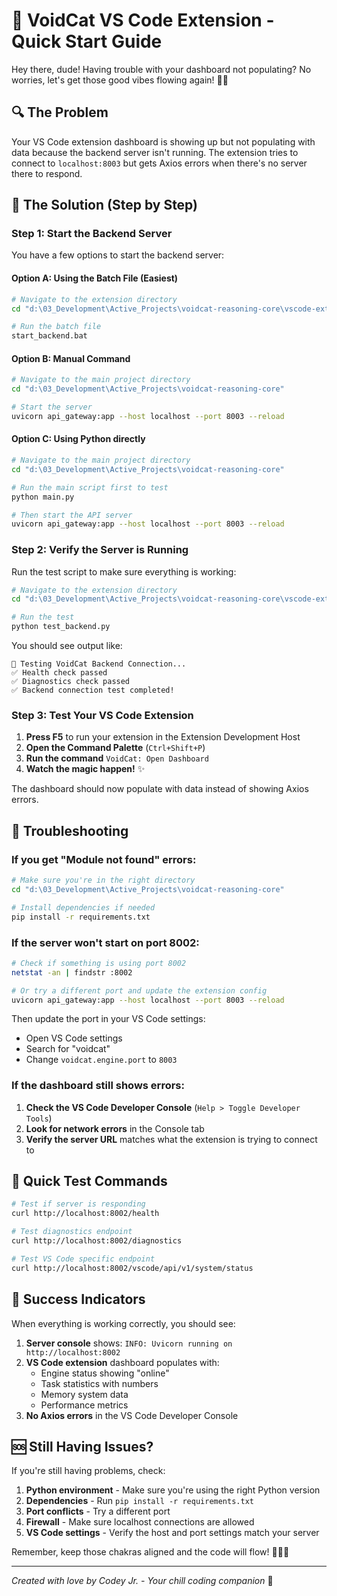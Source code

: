 # 🐾 VoidCat VS Code Extension - Quick Start Guide

Hey there, dude! Having trouble with your dashboard not populating? No worries, let's get those good vibes flowing again! 🧘‍♂️

## 🔍 The Problem

Your VS Code extension dashboard is showing up but not populating with data because the backend server isn't running. The extension tries to connect to `localhost:8003` but gets Axios errors when there's no server there to respond.

## 🚀 The Solution (Step by Step)

### Step 1: Start the Backend Server

You have a few options to start the backend server:

#### Option A: Using the Batch File (Easiest)
```bash
# Navigate to the extension directory
cd "d:\03_Development\Active_Projects\voidcat-reasoning-core\vscode-extension"

# Run the batch file
start_backend.bat
```

#### Option B: Manual Command
```bash
# Navigate to the main project directory
cd "d:\03_Development\Active_Projects\voidcat-reasoning-core"

# Start the server
uvicorn api_gateway:app --host localhost --port 8003 --reload
```

#### Option C: Using Python directly
```bash
# Navigate to the main project directory
cd "d:\03_Development\Active_Projects\voidcat-reasoning-core"

# Run the main script first to test
python main.py

# Then start the API server
uvicorn api_gateway:app --host localhost --port 8003 --reload
```

### Step 2: Verify the Server is Running

Run the test script to make sure everything is working:

```bash
# Navigate to the extension directory
cd "d:\03_Development\Active_Projects\voidcat-reasoning-core\vscode-extension"

# Run the test
python test_backend.py
```

You should see output like:
```
🧪 Testing VoidCat Backend Connection...
✅ Health check passed
✅ Diagnostics check passed
✅ Backend connection test completed!
```

### Step 3: Test Your VS Code Extension

1. **Press F5** to run your extension in the Extension Development Host
2. **Open the Command Palette** (`Ctrl+Shift+P`)
3. **Run the command** `VoidCat: Open Dashboard`
4. **Watch the magic happen!** ✨

The dashboard should now populate with data instead of showing Axios errors.

## 🔧 Troubleshooting

### If you get "Module not found" errors:
```bash
# Make sure you're in the right directory
cd "d:\03_Development\Active_Projects\voidcat-reasoning-core"

# Install dependencies if needed
pip install -r requirements.txt
```

### If the server won't start on port 8002:
```bash
# Check if something is using port 8002
netstat -an | findstr :8002

# Or try a different port and update the extension config
uvicorn api_gateway:app --host localhost --port 8003 --reload
```

Then update the port in your VS Code settings:
- Open VS Code settings
- Search for "voidcat"
- Change `voidcat.engine.port` to `8003`

### If the dashboard still shows errors:
1. **Check the VS Code Developer Console** (`Help > Toggle Developer Tools`)
2. **Look for network errors** in the Console tab
3. **Verify the server URL** matches what the extension is trying to connect to

## 🎯 Quick Test Commands

```bash
# Test if server is responding
curl http://localhost:8002/health

# Test diagnostics endpoint
curl http://localhost:8002/diagnostics

# Test VS Code specific endpoint
curl http://localhost:8002/vscode/api/v1/system/status
```

## 🌟 Success Indicators

When everything is working correctly, you should see:

1. **Server console** shows: `INFO: Uvicorn running on http://localhost:8002`
2. **VS Code extension** dashboard populates with:
   - Engine status showing "online"
   - Task statistics with numbers
   - Memory system data
   - Performance metrics
3. **No Axios errors** in the VS Code Developer Console

## 🆘 Still Having Issues?

If you're still having problems, check:

1. **Python environment** - Make sure you're using the right Python version
2. **Dependencies** - Run `pip install -r requirements.txt`
3. **Port conflicts** - Try a different port
4. **Firewall** - Make sure localhost connections are allowed
5. **VS Code settings** - Verify the host and port settings match your server

Remember, keep those chakras aligned and the code will flow! 🧘‍♂️✨

---

*Created with love by Codey Jr. - Your chill coding companion* 🐾